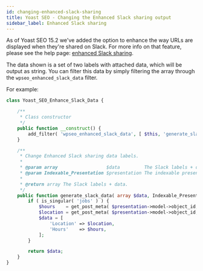 ```yaml
---
id: changing-enhanced-slack-sharing
title: Yoast SEO - Changing the Enhanced Slack sharing output
sidebar_label: Enhanced Slack sharing
---
```


As of Yoast SEO 15.2 we've added the option to enhance the way URLs are displayed when they're shared on Slack. For more info on that feature, 
please see the help page: [enhanced Slack sharing](https://yoast.com/help/enhanced-slack-sharing/).

The data shown is a set of two labels with attached data, which will be output as string. You can filter this data by simply filtering the array through the `wpseo_enhanced_slack_data` filter.

For example:

```php
class Yoast_SEO_Enhance_Slack_Data {

	/**
	 * Class constructor
	 */
	public function __construct() {
		add_filter( 'wpseo_enhanced_slack_data', [ $this, 'generate_slack_data' ], 10, 2 );
	}

	/**
	 * Change Enhanced Slack sharing data labels.
	 *
	 * @param array                  $data         The Slack labels + data.
	 * @param Indexable_Presentation $presentation The indexable presentation object.
	 *
	 * @return array The Slack labels + data.
	 */
	public function generate_slack_data( array $data, Indexable_Presentation $presentation ) {
		if ( is_singular( 'jobs' ) ) {
			$hours    = get_post_meta( $presentation->model->object_id, 'jobs_hours', true );
			$location = get_post_meta( $presentation->model->object_id, 'jobs_location', true );
			$data = [
				'Location' => $location,
				'Hours'    => $hours,
			];
		}

		return $data;
	}
}
```
